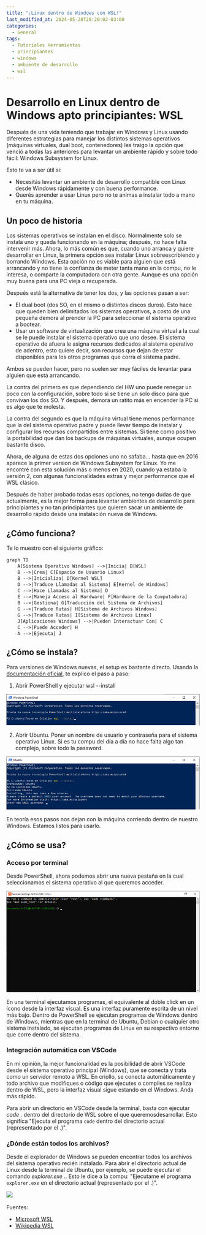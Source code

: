 ```yaml
---
title: "¡Linux dentro de Windows con WSL!"
last_modified_at: 2024-05-28T20:20:02-03:00
categories:
  - General
tags:
  - Tutoriales Herramientas
  - principiantes
  - windows
  - ambiente de desarrollo
  - wsl
---
```


# Desarrollo en Linux dentro de Windows apto principiantes: WSL

Después de una vida teniendo que trabajar en Windows y Linux usando diferentes estrategias para manejar los distintos sistemas operativos (máquinas virtuales, dual boot, contenedores) les traigo la opción que venció a todas las anteriores para levantar un ambiente rápido y sobre todo fácil: Windows Subsystem for Linux.

Esto te va a ser útil si:
- Necesitás levantar un ambiente de desarrollo compatible con Linux desde Windows rápidamente y con buena performance.
- Querés aprender a usar Linux pero no te animas a instalar todo a mano en tu máquina.

## Un poco de historia

Los sistemas operativos se instalan en el disco. Normalmente solo se instala uno y queda funcionando en la máquina; después, no hace falta intervenir más. Ahora, lo más común es que, cuando uno arranca y quiere desarrollar en Linux, la primera opción sea instalar Linux sobreescribiendo y borrando Windows. Esta opción no es viable para alguien que está arrancando y no tiene la confianza de meter tanta mano en la compu, no le interesa, o comparte la computadora con otra gente. Aunque es una opción muy buena para una PC vieja o recuperada.

Después está la alternativa de tener los dos, y las opciones pasan a ser:

- El dual boot (dos SO, en el mismo o distintos discos duros). Esto hace que queden bien delimitados los sistemas operativos, a costo de una pequeña demora al prender la PC para seleccionar el sistema operativo a bootear.
- Usar un software de virtualización que crea una máquina virtual a la cual se le puede instalar el sistema operativo que uno desee. El sistema operativo de afuera le asigna recursos dedicados al sistema operativo de adentro, esto quiere decir, son recursos que dejan de estar disponibles para los otros programas que corra el sistema padre. 

Ambos se pueden hacer, pero no suelen ser muy fáciles de levantar para alguien que está arrancando. 

La contra del primero es que dependiendo del HW uno puede renegar un poco con la configuración, sobre todo si se tiene un solo disco para que convivan los dos SO. Y después, demora un ratito más en encender la PC si es algo que te molesta. 

La contra del segundo es que la máquina virtual tiene menos performance que la del sistema operativo padre y puede llevar tiempo de instalar y configurar los recursos compartidos entre sistemas. Si tiene como positivo la portabilidad que dan los backups de máquinas virtuales, aunque ocupen bastante disco. 

Ahora, de alguna de estas dos opciones uno no safaba... hasta que en 2016 aparece la primer version de Windows Subsystem for Linux. Yo me encontré con esta solución más o menos en 2020, cuando ya estaba la versión 2, con algunas funcionalidades extras y mejor performance que el WSL clásico.

Después de haber probado todas esas opciones, no tengo dudas de que actualmente, es la mejor forma para levantar ambientes de desarrollo para principiantes y no tan principiantes que quieren sacar un ambiente de desarrollo rápido desde una instalación nueva de Windows.

## ¿Cómo funciona?

Te lo muestro con el siguiente gráfico:

```mermaid!
graph TD
    A[Sistema Operativo Windows] -->|Inicia| B[WSL]
    B -->|Crea| C[Espacio de Usuario Linux]
    B -->|Inicializa| D[Kernel WSL]
    D -->|Traduce Llamadas al Sistema| E[Kernel de Windows]
    C -->|Hace Llamadas al Sistema| D
    E -->|Maneja Acceso al Hardware| F[Hardware de la Computadora]
    B -->|Gestiona| G[Traducción del Sistema de Archivos]
    G -->|Traduce Rutas| H[Sistema de Archivos Windows]
    G -->|Traduce Rutas| I[Sistema de Archivos Linux]
    J[Aplicaciones Windows] -->|Pueden Interactuar Con| C
    C -->|Puede Acceder| H
    A -->|Ejecuta| J
```
<script src="https://cdn.jsdelivr.net/npm/mermaid@10.9.1/dist/mermaid.min.js"></script>

## ¿Cómo se instala?

Para versiones de Windows nuevas, el setup es bastante directo. Usando la [documentación oficial](https://learn.microsoft.com/es-es/windows/wsl/setup/environment), te explico el paso a paso:

1. Abrir PowerShell y ejecutar wsl --install

![WSL1](/assets/images/posts/WSL1.png)

2. Abrir Ubuntu. Poner un nombre de usuario y contraseña para el sistema operativo Linux. Si es tu compu del día a día no hace falta algo tan complejo, sobre todo la password. 

![WSL2](/assets/images/posts/WSL2.png)

En teoría esos pasos nos dejan con la máquina corriendo dentro de nuestro Windows. Estamos listos para usarlo.

## ¿Cómo se usa?

### Acceso por terminal

Desde PowerShell, ahora podemos abrir una nueva pestaña en la cual seleccionamos el sistema operativo al que queremos acceder. 

![WSL3](/assets/images/posts/WSL3.png)

En una terminal ejecutamos programas, el equivalente al doble click en un ícono desde la interfaz visual. Es una interfaz puramente escrita de un nivel más bajo. Dentro de PowerShell se ejecutan programas de Windows dentro de Windows, mientras que en la terminal de Ubuntu, Debian o cualquier otro sistema instalado, se ejecutan programas de Linux en su respectivo entorno que corre dentro del sistema.

### Integración automática con VSCode

En mi opinión, la mejor funcionalidad es la posibilidad de abrir VSCode desde el sistema operativo principal (Windows), que se conecta y trata como un servidor remoto a WSL. En criollo, se conecta automáticamente y todo archivo que modifiques o código que ejecutes o compiles se realiza dentro de WSL, pero la interfaz visual sigue estando en el Windows. Anda más rápido. 

Para abrir un directorio en VSCode desde la terminal, basta con ejecutar *code .* dentro del directorio de WSL sobre el que queremosdesarrollar. Esto significa "Ejecuta el programa `code` dentro del directorio actual (representado por el .)".

### ¿Dónde están todos los archivos?

Desde el explorador de Windows se pueden encontrar todos los archivos del sistema operativo recién instalado. Para abrir el directorio actual de Linux desde la terminal de Ubuntu, por ejemplo, se puede ejecutar el comando *explorer.exe .*. Esto le dice a la compu: "Ejecutame el programa `explorer.exe` en el directorio actual (representado por el .)".

<img src="https://learn.microsoft.com/es-es/windows/wsl/media/windows-file-explorer.png" />


Fuentes:

- [Microsoft WSL](https://learn.microsoft.com/es-es/windows/wsl/)
- [Wikipedia WSL](https://en.wikipedia.org/wiki/Windows_Subsystem_for_Linux)